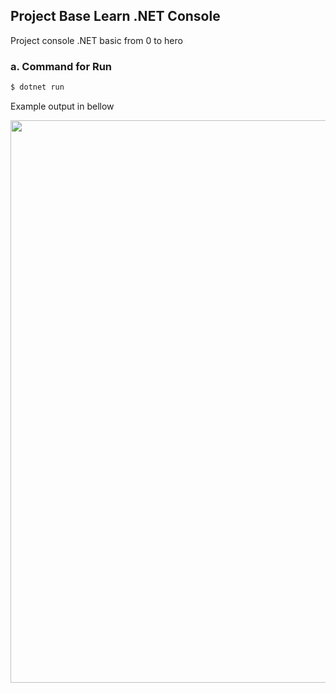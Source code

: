## Project Base Learn .NET Console
Project console .NET basic from 0 to hero

### a. Command for Run
```.sh
$ dotnet run
```
Example output in bellow

<img src="https://github.com/user-attachments/assets/bac46cbc-6e49-408e-b228-7f1237878b8b" width="900"/>
